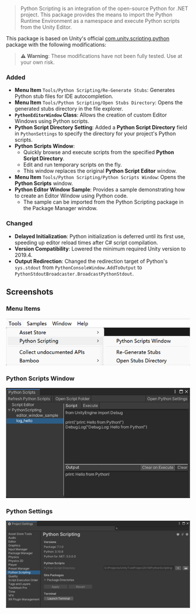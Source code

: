 > Python Scripting is an integration of the open-source Python for .NET project. This package provides the means to import the Python Runtime Environment as a namespace and execute Python scripts from the Unity Editor. 

This package is based on Unity's official [com.unity.scripting.python](https://docs.unity3d.com/Packages/com.unity.scripting.python@7.0/manual/index.html) package with the following modifications:

> **⚠ Warning**: These modifications have not been fully tested. Use at your own risk.

### Added

  - **Menu Item** `Tools/Python Scripting/Re-Generate Stubs`: Generates Python stub files for IDE autocompletion.
  - **Menu Item** `Tools/Python Scripting/Open Stubs Directory`: Opens the generated stubs directory in the file explorer.
  - **`PythonEditorWindow` Class**: Allows the creation of custom Editor Windows using Python scripts.
  - **Python Script Directory Setting**: Added a **Python Script Directory** field in `PythonSettings` to specify the directory for your project's Python scripts.
  - **Python Scripts Window**:
      - Quickly browse and execute scripts from the specified **Python Script Directory**.
      - Edit and run temporary scripts on the fly.
      - This window replaces the original **Python Script Editor** window.
  - **Menu Item** `Tools/Python Scripting/Python Scripts Window`: Opens the **Python Scripts** window.
  - **Python Editor Window Sample**: Provides a sample demonstrating how to create an Editor Window using Python code.
      - The sample can be imported from the Python Scripting package in the Package Manager window.

### Changed

  - **Delayed Initialization**: Python initialization is deferred until its first use, speeding up editor reload times after C\# script compilation.
  - **Version Compatibility**: Lowered the minimum required Unity version to 2019.4.
  - **Output Redirection**: Changed the redirection target of Python's `sys.stdout` from `PythonConsoleWindow.AddToOutput` to `PythonStdoutBroadcaster.BroadcastPythonStdout`. 


## Screenshots

### Menu Items

![Python Scripts Window](./Documentation~/images/python-scripting-menu-items.png)

### Python Scripts Window

![Python Scripts Window](./Documentation~/images/python-scripts-window-example.png)

### Python Settings

![Python Scripts Window](./Documentation~/images/python-settings-example.png)
